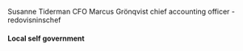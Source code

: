 Susanne Tiderman CFO 
Marcus Grönqvist chief accounting officer - redovisninschef


#### Local self government
